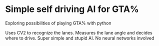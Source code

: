 # Simple self driving AI for GTA%
Exploring possibilities of playing GTA% with python

Uses CV2 to recognize the lanes. Measures the lane angle and decides where to drive. Super simple and stupid AI. No neural networks involved

